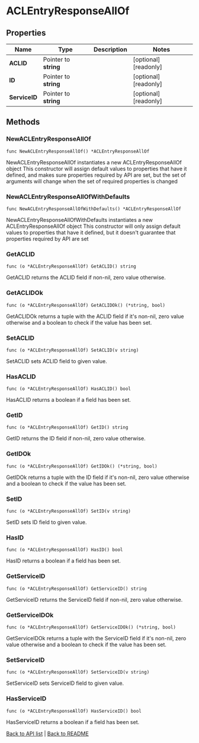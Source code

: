 # ACLEntryResponseAllOf

## Properties

Name | Type | Description | Notes
------------ | ------------- | ------------- | -------------
**ACLID** | Pointer to **string** |  | [optional] [readonly] 
**ID** | Pointer to **string** |  | [optional] [readonly] 
**ServiceID** | Pointer to **string** |  | [optional] [readonly] 

## Methods

### NewACLEntryResponseAllOf

`func NewACLEntryResponseAllOf() *ACLEntryResponseAllOf`

NewACLEntryResponseAllOf instantiates a new ACLEntryResponseAllOf object
This constructor will assign default values to properties that have it defined,
and makes sure properties required by API are set, but the set of arguments
will change when the set of required properties is changed

### NewACLEntryResponseAllOfWithDefaults

`func NewACLEntryResponseAllOfWithDefaults() *ACLEntryResponseAllOf`

NewACLEntryResponseAllOfWithDefaults instantiates a new ACLEntryResponseAllOf object
This constructor will only assign default values to properties that have it defined,
but it doesn't guarantee that properties required by API are set

### GetACLID

`func (o *ACLEntryResponseAllOf) GetACLID() string`

GetACLID returns the ACLID field if non-nil, zero value otherwise.

### GetACLIDOk

`func (o *ACLEntryResponseAllOf) GetACLIDOk() (*string, bool)`

GetACLIDOk returns a tuple with the ACLID field if it's non-nil, zero value otherwise
and a boolean to check if the value has been set.

### SetACLID

`func (o *ACLEntryResponseAllOf) SetACLID(v string)`

SetACLID sets ACLID field to given value.

### HasACLID

`func (o *ACLEntryResponseAllOf) HasACLID() bool`

HasACLID returns a boolean if a field has been set.

### GetID

`func (o *ACLEntryResponseAllOf) GetID() string`

GetID returns the ID field if non-nil, zero value otherwise.

### GetIDOk

`func (o *ACLEntryResponseAllOf) GetIDOk() (*string, bool)`

GetIDOk returns a tuple with the ID field if it's non-nil, zero value otherwise
and a boolean to check if the value has been set.

### SetID

`func (o *ACLEntryResponseAllOf) SetID(v string)`

SetID sets ID field to given value.

### HasID

`func (o *ACLEntryResponseAllOf) HasID() bool`

HasID returns a boolean if a field has been set.

### GetServiceID

`func (o *ACLEntryResponseAllOf) GetServiceID() string`

GetServiceID returns the ServiceID field if non-nil, zero value otherwise.

### GetServiceIDOk

`func (o *ACLEntryResponseAllOf) GetServiceIDOk() (*string, bool)`

GetServiceIDOk returns a tuple with the ServiceID field if it's non-nil, zero value otherwise
and a boolean to check if the value has been set.

### SetServiceID

`func (o *ACLEntryResponseAllOf) SetServiceID(v string)`

SetServiceID sets ServiceID field to given value.

### HasServiceID

`func (o *ACLEntryResponseAllOf) HasServiceID() bool`

HasServiceID returns a boolean if a field has been set.


[Back to API list](../README.md#documentation-for-api-endpoints) | [Back to README](../README.md)
